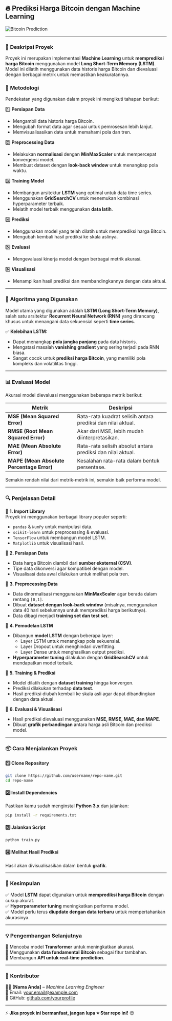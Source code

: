 ## 🔥 Prediksi Harga Bitcoin dengan Machine Learning

![Bitcoin Prediction](https://upload.wikimedia.org/wikipedia/commons/4/46/Bitcoin.svg)

---

### 🚀 **Deskripsi Proyek**

Proyek ini merupakan implementasi **Machine Learning** untuk **memprediksi harga Bitcoin** menggunakan model **Long Short-Term Memory (LSTM)**. Model ini dilatih menggunakan data historis harga Bitcoin dan dievaluasi dengan berbagai metrik untuk memastikan keakuratannya.

### 📌 **Metodologi**

Pendekatan yang digunakan dalam proyek ini mengikuti tahapan berikut:

1️⃣ **Persiapan Data**

- Mengambil data historis harga Bitcoin.
- Mengubah format data agar sesuai untuk pemrosesan lebih lanjut.
- Memvisualisasikan data untuk memahami pola dan tren.

2️⃣ **Preprocessing Data**

- Melakukan **normalisasi** dengan **MinMaxScaler** untuk mempercepat konvergensi model.
- Membuat dataset dengan **look-back window** untuk menangkap pola waktu.

3️⃣ **Training Model**

- Membangun arsitektur **LSTM** yang optimal untuk data time series.
- Menggunakan **GridSearchCV** untuk menemukan kombinasi hyperparameter terbaik.
- Melatih model terbaik menggunakan **data latih**.

4️⃣ **Prediksi**

- Menggunakan model yang telah dilatih untuk memprediksi harga Bitcoin.
- Mengubah kembali hasil prediksi ke skala aslinya.

5️⃣ **Evaluasi**

- Mengevaluasi kinerja model dengan berbagai metrik akurasi.

6️⃣ **Visualisasi**

- Menampilkan hasil prediksi dan membandingkannya dengan data aktual.

---

### 🤖 **Algoritma yang Digunakan**

Model utama yang digunakan adalah **LSTM (Long Short-Term Memory)**, salah satu arsitektur **Recurrent Neural Network (RNN)** yang dirancang khusus untuk menangani data sekuensial seperti **time series**.

✅ **Kelebihan LSTM:**

- Dapat menangkap **pola jangka panjang** pada data historis.
- Mengatasi masalah **vanishing gradient** yang sering terjadi pada RNN biasa.
- Sangat cocok untuk **prediksi harga Bitcoin**, yang memiliki pola kompleks dan volatilitas tinggi.

---

### 📊 **Evaluasi Model**

Akurasi model dievaluasi menggunakan beberapa metrik berikut:

| **Metrik**                                | **Deskripsi**                                               |
| ----------------------------------------- | ----------------------------------------------------------- |
| **MSE (Mean Squared Error)**              | Rata-rata kuadrat selisih antara prediksi dan nilai aktual. |
| **RMSE (Root Mean Squared Error)**        | Akar dari MSE, lebih mudah diinterpretasikan.               |
| **MAE (Mean Absolute Error)**             | Rata-rata selisih absolut antara prediksi dan nilai aktual. |
| **MAPE (Mean Absolute Percentage Error)** | Kesalahan rata-rata dalam bentuk persentase.                |

Semakin rendah nilai dari metrik-metrik ini, semakin baik performa model.

---

### 🔍 **Penjelasan Detail**

📌 **1. Import Library**  
Proyek ini menggunakan berbagai library populer seperti:

- `pandas` & `NumPy` untuk manipulasi data.
- `scikit-learn` untuk preprocessing & evaluasi.
- `TensorFlow` untuk membangun model LSTM.
- `Matplotlib` untuk visualisasi hasil.

📌 **2. Persiapan Data**

- Data harga Bitcoin diambil dari **sumber eksternal (CSV)**.
- Tipe data dikonversi agar kompatibel dengan model.
- Visualisasi data awal dilakukan untuk melihat pola tren.

📌 **3. Preprocessing Data**

- Data dinormalisasi menggunakan **MinMaxScaler** agar berada dalam rentang `[0,1]`.
- Dibuat **dataset dengan look-back window** (misalnya, menggunakan data 40 hari sebelumnya untuk memprediksi harga berikutnya).
- Data dibagi menjadi **training set dan test set**.

📌 **4. Pemodelan LSTM**

- Dibangun **model LSTM** dengan beberapa layer:
  - Layer LSTM untuk menangkap pola sekuensial.
  - Layer Dropout untuk menghindari overfitting.
  - Layer Dense untuk menghasilkan output prediksi.
- **Hyperparameter tuning** dilakukan dengan **GridSearchCV** untuk mendapatkan model terbaik.

📌 **5. Training & Prediksi**

- Model dilatih dengan **dataset training** hingga konvergen.
- Prediksi dilakukan terhadap **data test**.
- Hasil prediksi diubah kembali ke skala asli agar dapat dibandingkan dengan data aktual.

📌 **6. Evaluasi & Visualisasi**

- Hasil prediksi dievaluasi menggunakan **MSE, RMSE, MAE, dan MAPE**.
- Dibuat **grafik perbandingan** antara harga asli Bitcoin dan prediksi model.

---

### 📦 **Cara Menjalankan Proyek**

#### 1️⃣ **Clone Repository**

```bash
git clone https://github.com/username/repo-name.git
cd repo-name
```

#### 2️⃣ **Install Dependencies**

Pastikan kamu sudah menginstal **Python 3.x** dan jalankan:

```bash
pip install -r requirements.txt
```

#### 3️⃣ **Jalankan Script**

```bash
python train.py
```

#### 4️⃣ **Melihat Hasil Prediksi**

Hasil akan divisualisasikan dalam bentuk **grafik**.

---

### 🎯 **Kesimpulan**

✅ Model **LSTM** dapat digunakan untuk **memprediksi harga Bitcoin** dengan cukup akurat.  
✅ **Hyperparameter tuning** meningkatkan performa model.  
✅ Model perlu terus **diupdate dengan data terbaru** untuk mempertahankan akurasinya.

---

### 💡 **Pengembangan Selanjutnya**

🔹 Mencoba model **Transformer** untuk meningkatkan akurasi.  
🔹 Menggunakan **data fundamental Bitcoin** sebagai fitur tambahan.  
🔹 Membangun **API untuk real-time prediction**.

---

### 📌 **Kontributor**

👨‍💻 **[Nama Anda]** – _Machine Learning Engineer_  
📧 Email: your.email@example.com  
🔗 GitHub: [github.com/yourprofile](https://github.com/yourprofile)

---

⚡ **Jika proyek ini bermanfaat, jangan lupa ⭐ Star repo ini!** 😊
